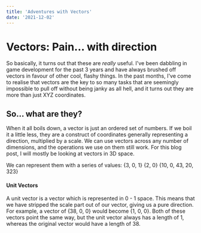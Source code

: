 ```yaml
---  
title: 'Adventures with Vectors'
date: '2021-12-02'
---  
```


# Vectors: Pain... with direction

So basically, it turns out that these are *really* useful. I've been dabbling in game development for the past 3 years and have always brushed off vectors in favour of other cool, flashy things. In the past months, I've come to realise that vectors are the key to so many tasks that are seemingly impossible to pull off without being janky as all hell, and it turns out they are more than just XYZ coordinates.

## So... what are they?

When it all boils down, a vector is just an ordered set of numbers. If we boil it a little less, they are a construct of coordinates generally representing a direction, multiplied by a scale. We can use vectors across any number of dimensions, and the operations we use on them still work. For this blog post, I will mostly be looking at vectors in 3D space.

We can represent them with a series of values: 
{3, 0, 1}
{2, 0}
{10, 0, 43, 20, 323}


#### Unit Vectors
A unit vector is a vector which is represented in 0 - 1 space. This means that we have stripped the scale part out of our vector, giving us a pure direction.
For example, a vector of {38, 0, 0} would become {1, 0, 0}. Both of these vectors point the same way, but the unit vector always has a length of 1, whereas the original vector would have a length of 38.
